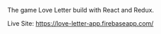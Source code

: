 The game Love Letter build with React and Redux.

Live Site: https://love-letter-app.firebaseapp.com/
